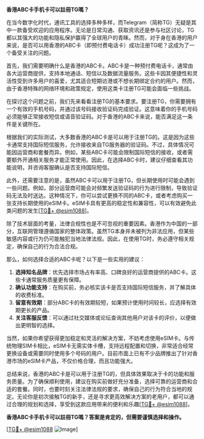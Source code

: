 **香港ABC卡手机卡可以註冊TG嗎？**

在当今数字化时代，通讯工具的选择多种多样，而Telegram（简称TG）无疑是其中一款备受欢迎的应用程序。无论是日常沟通、获取资讯还是参与社区讨论，TG都以其强大的功能和隐私保护赢得了全球用户的青睐。然而，对于身在香港的用户来说，是否可以用香港的ABC卡（即预付费电话卡）成功注册TG呢？这成为了一个备受关注的问题。

首先，我们需要明确什么是香港的ABC卡。ABC卡是一种预付费电话卡，通常由各大运营商提供，支持本地通话、短信以及数据流量服务。这些卡因其便捷性和灵活性受到许多用户的喜爱，尤其适合短期访港或不想长期绑定合约的用户。然而，由于香港特殊的网络环境和政策规定，使用这类卡注册TG可能会面临一些挑战。

在探讨这个问题之前，我们先来看看注册TG的基本要求。要注册TG，你需要拥有一个有效的手机号码，并通过该号码接收验证码完成验证。这意味着你的手机号码必须能够正常接收短信或语音验证码。对于香港的ABC卡来说，能否满足这一条件是关键所在。

根据我们的实际测试，大多数香港的ABC卡是可以用于注册TG的。这是因为这些卡通常支持国际短信服务，允许接收来自TG服务器的验证码。不过，具体情况可能因运营商和套餐而异。例如，某些ABC卡可能会限制国际短信的接收，或者需要额外开通相关服务才能正常使用。因此，在选择ABC卡时，建议仔细查看其功能说明，并咨询客服确认是否支持国际短信。

此外，还需要注意的是，虽然ABC卡可以用于注册TG，但长期使用时可能会遇到一些问题。例如，部分运营商可能会对频繁发送验证码的行为进行限制，导致验证码无法及时送达。这种情况下，你可以尝试更换不同的ABC卡，或者考虑购买一张支持长期使用的eSIM卡。eSIM卡具有更高的稳定性和兼容性，可以有效避免此类问题的发生[[TG💪+ @esim1088](https://t.me/s/esim1088)]。

除了技术层面的考量，法律合规性也是不可忽视的重要因素。香港作为中国的一部分，互联网管理遵循国家的整体政策。虽然TG本身并未被列为非法应用，但某些敏感内容或行为仍可能触犯当地法律法规。因此，在使用TG时，务必遵守相关规定，确保自己的行为合法合规。

那么，如何选择合适的ABC卡呢？以下是一些实用的建议：

1. **选择知名品牌**：优先选择市场占有率高、口碑良好的运营商提供的ABC卡。这些卡通常服务质量更有保障。
2. **确认功能支持**：在购买前，务必核实该卡是否支持国际短信服务，并了解具体的收费标准。
3. **留意有效期**：部分ABC卡的有效期较短，如果预计使用时间较长，应选择有效期更长的产品。
4. **关注客服反馈**：可以通过社交媒体或论坛查询其他用户对该卡的评价，以便做出更明智的选择。

当然，如果你希望获得更加稳定和灵活的解决方案，不妨考虑使用eSIM卡。与传统物理SIM卡相比，eSIM卡无需实体卡槽，支持远程配置和切换，非常适合经常更换设备或需要同时使用多个号码的用户。目前市面上已有不少品牌推出了针对香港市场的eSIM卡产品，不仅价格合理，而且功能强大。

总结来说，香港的ABC卡是可以用于注册TG的，但具体效果取决于卡的功能和服务质量。为了确保顺利使用，建议在购买前做好充分准备，选择可靠的运营商和合适的套餐。同时，也要时刻关注法律法规的要求，确保自己的行为符合当地的规定。无论你是初次接触TG的新手，还是寻求更高效解决方案的老用户，都可以通过合理的规划和选择，享受到这款应用带来的便利和乐趣[[TG💪+ @esim1088](https://t.me/s/esim1088)]。

**香港ABC卡手机卡可以註冊TG嗎？答案是肯定的，但需要谨慎选择和操作。**

[[TG💪+ @esim1088](https://t.me/s/esim1088) ![Image](https://i.postimg.cc/4NQfJmqS/Snipaste-2025-05-13-00-14-12.png)]